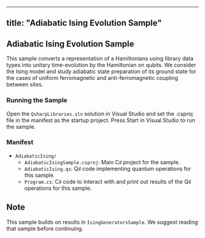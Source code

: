 ﻿

---
title: "Adiabatic Ising Evolution Sample"
---

## Adiabatic Ising Evolution Sample ##

This sample converts a representation of a Hamiltonians using library data types into unitary time-evolution by the Hamiltonian on qubits. We consider the Ising model and study adiabatic state preparation of its ground state for the cases of uniform ferromagnetic and anti-ferromagnetic coupling between sites.

### Running the Sample ###

Open the `QsharpLibraries.sln` solution in Visual Studio and set the .csproj file in the manifest as the startup project.
Press Start in Visual Studio to run the sample.

### Manifest ###

- `AdiabaticIsing/`
  - `AdiabaticIsingSample.csproj`: Main C♯ project for the sample.
  - `AdiabaticIsing.qs`: Q♯ code implementing quantum operations for this sample.
  - `Program.cs`: C♯ code to interact with and print out results of the Q♯ operations for this sample.

## Note ##

This sample builds on results in `IsingGeneratorsSample`.
We suggest reading that sample before continuing.